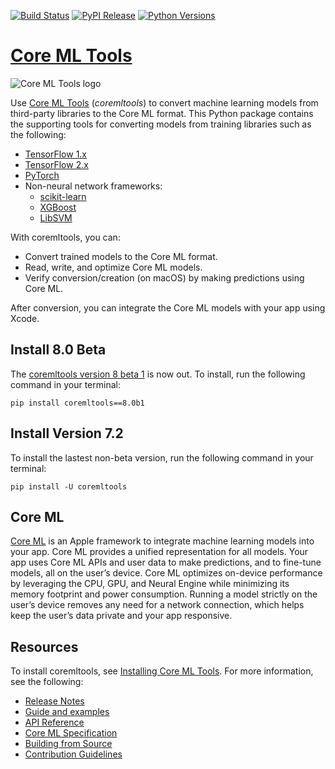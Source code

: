 [![Build Status](https://img.shields.io/gitlab/pipeline/coremltools1/coremltools/main)](https://gitlab.com/coremltools1/coremltools/-/pipelines?page=1&scope=branches&ref=main)
[![PyPI Release](https://img.shields.io/pypi/v/coremltools.svg)](#)
[![Python Versions](https://img.shields.io/pypi/pyversions/coremltools.svg)](#)

[Core ML Tools](https://apple.github.io/coremltools/docs-guides/source/overview-coremltools.html)
=======================

![Core ML Tools logo](docs/logo.png)

Use [Core ML Tools](https://apple.github.io/coremltools/docs-guides/source/overview-coremltools.html) (*coremltools*) to convert machine learning models from third-party libraries to the Core ML format. This Python package contains the supporting tools for converting models from training libraries such as the following:

* [TensorFlow 1.x](https://www.tensorflow.org/versions/r1.15/api_docs/python/tf)
* [TensorFlow 2.x](https://www.tensorflow.org/api_docs)
* [PyTorch](https://pytorch.org/)
* Non-neural network frameworks:
	* [scikit-learn](https://scikit-learn.org/stable/)
	* [XGBoost](https://xgboost.readthedocs.io/en/latest/)
	* [LibSVM](https://www.csie.ntu.edu.tw/~cjlin/libsvm/)

With coremltools, you can:

* Convert trained models to the Core ML format.
* Read, write, and optimize Core ML models.
* Verify conversion/creation (on macOS) by making predictions using Core ML.

After conversion, you can integrate the Core ML models with your app using Xcode.

## Install 8.0 Beta
The [coremltools version 8 beta 1](https://github.com/apple/coremltools/releases/tag/8.0b1) is now out. To install, run the following command in your terminal:
```shell
pip install coremltools==8.0b1
```


## Install Version 7.2
To install the lastest non-beta version, run the following command in your terminal:
```shell
pip install -U coremltools
```

## Core ML

[Core ML](https://developer.apple.com/documentation/coreml) is an Apple framework to integrate machine learning models into your app. Core ML provides a unified representation for all models. Your app uses Core ML APIs and user data to make predictions, and to fine-tune models, all on the user’s device. Core ML optimizes on-device performance by leveraging the CPU, GPU, and Neural Engine while minimizing its memory footprint and power consumption. Running a model strictly on the user’s device removes any need for a network connection, which helps keep the user’s data private and your app responsive.

## Resources

To install coremltools, see [Installing Core ML Tools](https://apple.github.io/coremltools/docs-guides/source/installing-coremltools.html). For more information, see the following:

* [Release Notes](https://github.com/apple/coremltools/releases/) 
* [Guide and examples](https://apple.github.io/coremltools/docs-guides/index.html) 
* [API Reference](https://apple.github.io/coremltools/index.html)
* [Core ML Specification](https://apple.github.io/coremltools/mlmodel/index.html)
* [Building from Source](BUILDING.md)
* [Contribution Guidelines](CONTRIBUTING.md) 


